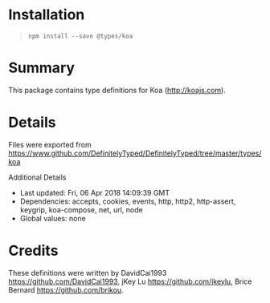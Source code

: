 # Installation
> `npm install --save @types/koa`

# Summary
This package contains type definitions for Koa (http://koajs.com).

# Details
Files were exported from https://www.github.com/DefinitelyTyped/DefinitelyTyped/tree/master/types/koa

Additional Details
 * Last updated: Fri, 06 Apr 2018 14:09:39 GMT
 * Dependencies: accepts, cookies, events, http, http2, http-assert, keygrip, koa-compose, net, url, node
 * Global values: none

# Credits
These definitions were written by DavidCai1993 <https://github.com/DavidCai1993>, jKey Lu <https://github.com/jkeylu>, Brice Bernard <https://github.com/brikou>.

